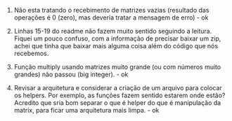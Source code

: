 1. Não esta tratando o recebimento de matrizes vazias (resultado das operações é 0 (zero), mas deveria tratar a mensagem de erro) - ok

2. Linhas 15-19 do readme não fazem muito sentido seguindo a leitura. Fiquei um pouco confuso, com a informação de precisar baixar um zip, achei que tinha que baixar mais alguma coisa além do código que nós recebemos.

3. Função multiply usando matrizes muito grande (ou com números muito grandes) não passou (big integer). - ok

4. Revisar a arquitetura e considerar a criação de um arquivo para colocar os helpers. Por exemplo, as funções fazem sentido estarem onde estão? Acredito que sria bom separar o que é helper do que é manipulação da matrix, para ficar uma arquitetura mais limpa. - ok
